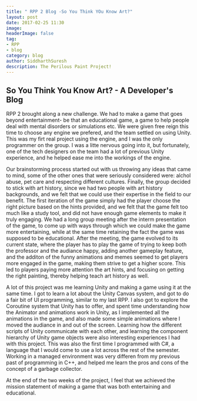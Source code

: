 ```yaml
---
title: " RPP 2 Blog -So You Think YOu Know Art?"
layout: post
date: 2017-02-25 11:30
image:
headerImage: false
tag: 
- RPP
- blog
category: blog
author: SiddharthSuresh
description: The Perilous Paint Project!
---
```



## So You Think You Know Art? - A Developer's Blog


RPP 2 brought along a new challenge. We had to make a game that goes beyond entertainment- be that an educational game, a game to help people deal with mental disorders or simulations etc.
We were given free reign this time to choose any engine we prefered, and the team settled on using Unity. This was my firt real project using the engine, and I was the only programmer on the group.
I was a litte nervous going into it, but fortunately, one of the tech designers on the team had a lot of previous Unity experience, and he helped ease me into the workings of the engine.

Our brainstorming process started out with us throwing any ideas that came to mind, some of the other ones that were seriously considered were: alchol abuse, pet care and respecting different cultures.
Finally, the group decided to stick with art history, since we had two people with art history backgrounds, and we felt that we could use their expertise in the field to our benefit. The first iteration of the game 
simply had the player choose the right picture based on the hints provided, and we felt that the game felt too much like a study tool, and did not have enough game elements to make it truly engaging. We had a long
group meeting after the interm presentation of the game, to come up with ways through which we could make the game more entertaining, while at the same time retaining the fact the game was supposed to be educational.
After the meeting, the game evolved to its current state, where the player has to play the game of trying to keep both the professor and the audiance happy, adding another gameplay feature, and the additon of the
funny animations and memes seemed to get players more engaged in the game, making them strive to get a higher score. This led to players paying more attention the art hints, and focusing on getting the right painting,
thereby helping teach art history as well.

A lot of this project was me learning Unity and making a game using it at the same time. I got to learn a lot about the Unity Canvas system, and got to do a fair bit of UI programming, similar to my last RPP.
I also got to explore the Coroutine system that Unity has to offer, and spent time understanding how the Animator and animations work in Unity, as I implemented all the animations in the game, and also made some
simple animations where I moved the audiance in and out of the screen. Learning how the different scripts of Unity communicate with each other, and learning the component hierarchy of Unity game objects were 
also interesting experiences I had with this project. This was also the first time I programmed with C#, a language that I would come to use a lot across the rest of the semester. Working in a managed environment was
very differen from my previous past of programming in C++, and helped me learn the pros and cons of the concept of a garbage collector.

At the end of the two weeks of the project, I feel that we achieved the mission statement of making a game that was both entertaining and educational. 
